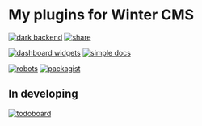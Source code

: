 # My plugins for Winter CMS

[![dark backend](https://github-readme-stats.vercel.app/api/pin/?username=WebVPF&repo=wn-darkbackend-plugin)](https://github.com/WebVPF/wn-darkbackend-plugin) [![share](https://github-readme-stats.vercel.app/api/pin/?username=WebVPF&repo=wn-share-plugin)](https://github.com/WebVPF/wn-share-plugin)

[![dashboard widgets](https://github-readme-stats.vercel.app/api/pin/?username=WebVPF&repo=wn-dashboardwidgets-plugin)](https://github.com/WebVPF/wn-dashboardwidgets-plugin) [![simple docs](https://github-readme-stats.vercel.app/api/pin/?username=WebVPF&repo=wn-simpledocs-plugin)](https://github.com/WebVPF/wn-simpledocs-plugin)

[![robots](https://github-readme-stats.vercel.app/api/pin/?username=WebVPF&repo=wn-robots-plugin)](https://github.com/WebVPF/wn-robots-plugin) [![packagist](https://github-readme-stats.vercel.app/api/pin/?username=WebVPF&repo=wn-packagist-plugin)](https://github.com/WebVPF/wn-packagist-plugin)

## In developing

[![todoboard](https://github-readme-stats.vercel.app/api/pin/?username=WebVPF&repo=wn-todoboard-plugin)](https://github.com/WebVPF/wn-todoboard-plugin)
